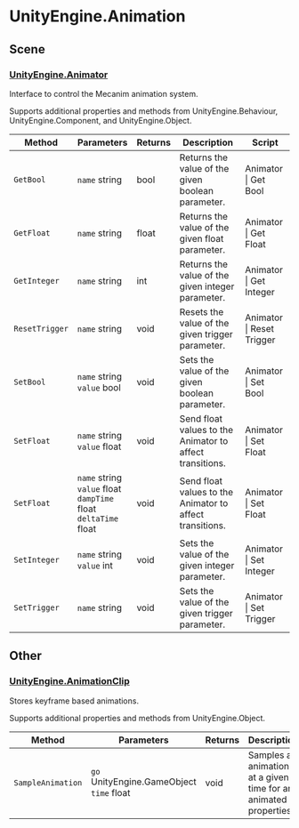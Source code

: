 ﻿# UnityEngine\.Animation

## Scene

### [UnityEngine\.Animator](https://docs.unity3d.com/ScriptReference/Animator.html)

Interface to control the Mecanim animation system.

Supports additional properties and methods from UnityEngine.Behaviour, UnityEngine.Component, and UnityEngine.Object.

| Method | Parameters | Returns | Description | Script |
|--------|------------|---------|-------------|--------|
|`GetBool`|`name` string|bool|Returns the value of the given boolean parameter\.|Animator \| Get Bool
|`GetFloat`|`name` string|float|Returns the value of the given float parameter\.|Animator \| Get Float
|`GetInteger`|`name` string|int|Returns the value of the given integer parameter\.|Animator \| Get Integer
|`ResetTrigger`|`name` string|void|Resets the value of the given trigger parameter\.|Animator \| Reset Trigger
|`SetBool`|`name` string<br>`value` bool|void|Sets the value of the given boolean parameter\.|Animator \| Set Bool
|`SetFloat`|`name` string<br>`value` float|void|Send float values to the Animator to affect transitions\.|Animator \| Set Float
|`SetFloat`|`name` string<br>`value` float<br>`dampTime` float<br>`deltaTime` float|void|Send float values to the Animator to affect transitions\.|Animator \| Set Float
|`SetInteger`|`name` string<br>`value` int|void|Sets the value of the given integer parameter\.|Animator \| Set Integer
|`SetTrigger`|`name` string|void|Sets the value of the given trigger parameter\.|Animator \| Set Trigger

## Other

### [UnityEngine\.AnimationClip](https://docs.unity3d.com/ScriptReference/AnimationClip.html)

Stores keyframe based animations\.

Supports additional properties and methods from UnityEngine\.Object.

| Method | Parameters | Returns | Description | Script |
|--------|------------|---------|-------------|--------|
|`SampleAnimation`|`go` UnityEngine\.GameObject<br>`time` float|void|Samples an animation at a given time for any animated properties\.|Animation Clip \| Sample Animation

